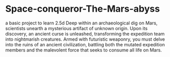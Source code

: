 # Space-conqueror-The-Mars-abyss
a basic project to learn 2.5d
Deep within an archaeological dig on Mars, scientists unearth a mysterious artifact of unknown origin. Upon its discovery, an ancient curse is unleashed, transforming the expedition team into nightmarish creatures.
Armed with futuristic weaponry, you must delve into the ruins of an ancient civilization, battling both the mutated expedition members and the malevolent force that seeks to consume all life on Mars.
